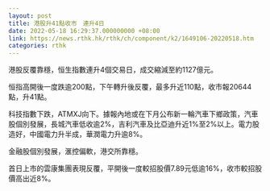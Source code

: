 ```yaml
---
layout: post
title: 港股升41點收市　連升4日
date: 2022-05-18 16:29:37.000000000 +08:00
link: https://news.rthk.hk/rthk/ch/component/k2/1649106-20220518.htm
categories: rthk
---
```


港股反覆靠穩，恒生指數連升4個交易日，成交縮減至約1127億元。

恒指高開後一度跌逾200點，下午轉升後反覆，最多升近110點，收市報20644點，升41點。

科技指數下跌，ATMXJ向下。據報內地或在下月公布新一輪汽車下鄉政策，汽車股個別發展，長城汽車低收逾2%，吉利汽車及比亞迪升近1%至2%以上。電力股造好，中國電力升半成，華潤電力升逾8%。

金融股個別發展，滙控偏軟，港交所靠穩。

首日上市的雲康集團表現反覆，平開後一度較招股價7.89元低逾16%，收市較招股價高出近8%。
